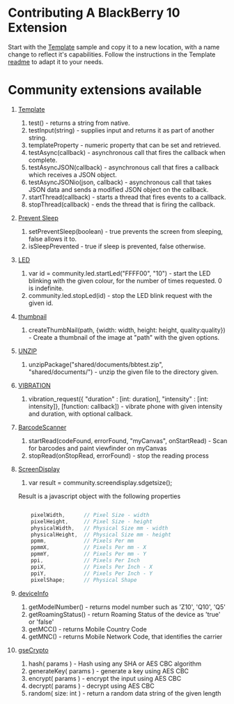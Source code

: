 # Contributing A BlackBerry 10 Extension

Start with the [Template](https://github.com/blackberry/WebWorks-Community-APIs/tree/master/BB10/Template) sample and copy it to a new location, with a name change to reflect it's capabilities. Follow the instructions in the Template [readme](https://github.com/blackberry/WebWorks-Community-APIs/blob/master/BB10/Template/README.md) to adapt it to your needs.

# Community extensions available

1. [Template](https://github.com/blackberry/WebWorks-Community-APIs/tree/master/BB10/Template)
	1. test() - returns a string from native.
	2. testInput(string) - supplies input and returns it as part of another string.
	3. templateProperty - numeric property that can be set and retrieved.
	4. testAsync(callback) - asynchronous call that fires the callback when complete.
	5. testAsyncJSON(callback) - asynchronous call that fires a callback which receives a JSON object.
	6. testAsyncJSONio(json, callback) - asynchronous call that takes JSON data and sends a modified JSON object on the callback.
	7. startThread(callback) - starts a thread that fires events to a callback.
	8. stopThread(callback) - ends the thread that is firing the callback.
2. [Prevent Sleep](https://github.com/blackberry/WebWorks-Community-APIs/tree/master/BB10/PreventSleep)
	1.  setPreventSleep(boolean) - true prevents the screen from sleeping, false allows it to.
	2.  isSleepPrevented - true if sleep is prevented, false otherwise.
3. [LED](https://github.com/blackberry/WebWorks-Community-APIs/tree/master/BB10/LED)
	1. var id = community.led.startLed("FFFF00", "10") - start the LED blinking with the given colour, for the number of times requested. 0 is indefinite.
    2. community.led.stopLed(id) - stop the LED blink request with the given id.
4. [thumbnail](https://github.com/blackberry/WebWorks-Community-APIs/tree/master/BB10/thumbnail)
	1. createThumbNail(path, {width: width, height: height, quality:quality}) - Create a thumbnail of the image at "path" with the given options.
5. [UNZIP](https://github.com/blackberry/WebWorks-Community-APIs/tree/master/BB10/UNZIP)
	1. unzipPackage("shared/documents/bbtest.zip", "shared/documents/") - unzip the given file to the directory given.
6. [VIBRATION](https://github.com/blackberry/WebWorks-Community-APIs/tree/master/BB10/VIBRATION)
	1. vibration_request({ "duration" : [int: duration], "intensity" : [int: intensity]}, [function: callback]) - vibrate phone with given intensity and duration, with optional callback.
7. [BarcodeScanner](https://github.com/blackberry/WebWorks-Community-APIs/tree/master/BB10/BarcodeScanner)
	1.  startRead(codeFound, errorFound, "myCanvas", onStartRead) - Scan for barcodes and paint viewfinder on myCanvas
	2.  stopRead(onStopRead, errorFound) - stop the reading process
8. [ScreenDisplay](https://github.com/blackberry/WebWorks-Community-APIs/tree/master/BB10/ScreenDisplay)
	1. var result = community.screendisplay.sdgetsize();

	Result is a javascript object with the following properties

	```javascript

		pixelWidth,      // Pixel Size - width
		pixelHeight,     // Pixel Size - height
		physicalWidth,   // Physical Size mm - width
		physicalHeight,  // Physical Size mm - height
		ppmm,            // Pixels Per mm
		ppmmX,           // Pixels Per mm - X
		ppmmY,           // Pixels Per mm - Y
		ppi,             // Pixels Per Inch
		ppiX,            // Pixels Per Inch - X
		ppiY,            // Pixels Per Inch - Y
		pixelShape;      // Physical Shape
	```

9. [deviceInfo](https://github.com/blackberry/WebWorks-Community-APIs/tree/master/BB10/deviceInfo)
	1. getModelNumber() - returns model number such as 'Z10', 'Q10', 'Q5'
	2. getRoamingStatus() - return Roaming Status of the device as 'true' or 'false'
	3. getMCC() - returns Mobile Country Code
	4. getMNC() - returns Mobile Network Code, that identifies the carrier

10. [gseCrypto](https://github.com/blackberry/WebWorks-Community-APIs/tree/master/BB10/gseCrypto)
	1. hash( params ) - Hash using any SHA or AES CBC algorithm
	2. generateKey( params ) - generate a key using AES CBC
	3. encrypt( params ) - encrypt the input using AES CBC
	4. decrypt( params ) - decrypt using AES CBC
	5. random( size: int ) - return a random data string of the given length
	


